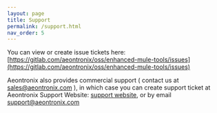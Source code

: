 ```yaml
---
layout: page
title: Support
permalink: /support.html
nav_order: 5
---
```

You can view or create issue tickets here: [https://gitlab.com/aeontronix/oss/enhanced-mule-tools/issues](https://gitlab.com/aeontronix/oss/enhanced-mule-tools/issues)
 
Aeontronix also provides commercial support ( contact us at [sales@aeontronix.com](mailto:sales@aeontronix.com) ), in 
which case you can create support ticket at Aeontronix Support Website: [support website](https://aeontronix.freshdesk.com/support/home), 
or by email [support@aeontronix.com](mailto:support@aeontronix.com)
